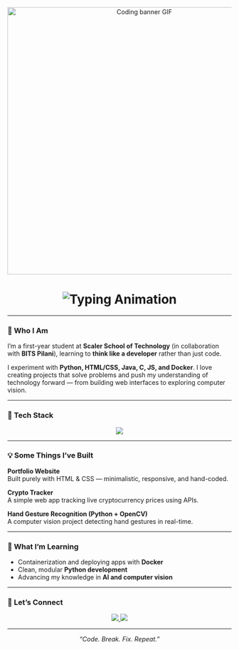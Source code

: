 <!-- Banner GIF -->
<p align="center">
  <img src="https://camo.githubusercontent.com/88adc7c88c9d3dba7479020846ed35d13410e3707c7f149e1c6140cc6beaef9a/68747470733a2f2f70687973696373677572756b756c2e66696c65732e776f726470726573732e636f6d2f323031392f30322f6368617261637465722d312e676966" width="600" alt="Coding banner GIF" />
</p>

<!-- Typing effect for header -->
<h1 align="center">
  <img src="https://readme-typing-svg.herokuapp.com?font=Fira+Code&size=30&pause=1000&color=00BFFF&center=true&vCenter=true&width=600&lines=Hi+there!+I'm+Atharva+Agrawal;Turning+ideas+into+code+and+caffeine+into+progress" alt="Typing Animation" />
</h1>

---

### 🧭 Who I Am
I’m a first-year student at **Scaler School of Technology** (in collaboration with **BITS Pilani**), learning to **think like a developer** rather than just code.  

I experiment with **Python, HTML/CSS, Java, C, JS, and Docker**. I love creating projects that solve problems and push my understanding of technology forward — from building web interfaces to exploring computer vision.

---

### 🧰 Tech Stack

<p align="center">
  <img src="https://skillicons.dev/icons?i=python,java,c,html,css,js,docker&theme=dark" />
</p>

---

### 💡 Some Things I’ve Built

**Portfolio Website**  
Built purely with HTML & CSS — minimalistic, responsive, and hand-coded.

**Crypto Tracker**  
A simple web app tracking live cryptocurrency prices using APIs.

**Hand Gesture Recognition (Python + OpenCV)**  
A computer vision project detecting hand gestures in real-time.

---

### 🌱 What I’m Learning
- Containerization and deploying apps with **Docker**  
- Clean, modular **Python development**  
- Advancing my knowledge in **AI and computer vision**  

---

### 🤝 Let’s Connect

<p align="center">
  <a href="https://www.linkedin.com/in/atharva-agrawal2710" target="_blank">
    <img src="https://img.shields.io/badge/LinkedIn-Connect-blue?style=for-the-badge&logo=linkedin" />
  </a>
  <a href="mailto:atharvaagrawalind@gmail.com">
    <img src="https://img.shields.io/badge/Email-Contact-red?style=for-the-badge&logo=gmail" />
  </a>
</p>

---

<p align="center">
  <em>“Code. Break. Fix. Repeat.”</em>
</p>

